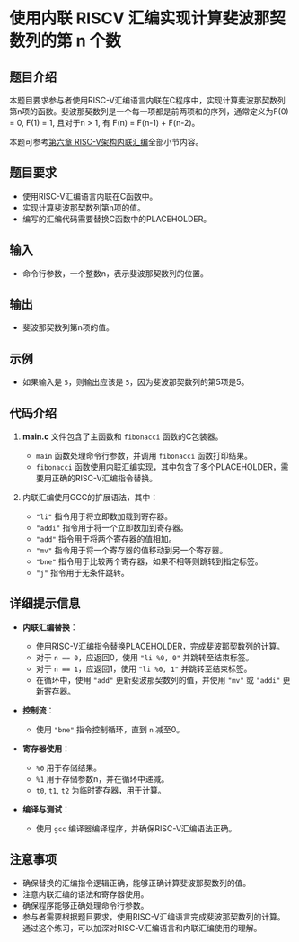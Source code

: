 # 使用内联 RISCV 汇编实现计算斐波那契数列的第 n 个数

## 题目介绍

本题目要求参与者使用RISC-V汇编语言内联在C程序中，实现计算斐波那契数列第n项的函数。斐波那契数列是一个每一项都是前两项和的序列，通常定义为F(0) = 0, F(1) = 1, 且对于n > 1, 有 F(n) = F(n-1) + F(n-2)。

本题可参考[第六章 RISC-V架构内联汇编](../chapter-6.md)全部小节内容。

## 题目要求

- 使用RISC-V汇编语言内联在C函数中。
- 实现计算斐波那契数列第n项的值。
- 编写的汇编代码需要替换C函数中的PLACEHOLDER。

## 输入

- 命令行参数，一个整数n，表示斐波那契数列的位置。

## 输出

- 斐波那契数列第n项的值。

## 示例

- 如果输入是 `5`，则输出应该是 `5`，因为斐波那契数列的第5项是5。

## 代码介绍

1. **main.c** 文件包含了主函数和 `fibonacci` 函数的C包装器。
   - `main` 函数处理命令行参数，并调用 `fibonacci` 函数打印结果。
   - `fibonacci` 函数使用内联汇编实现，其中包含了多个PLACEHOLDER，需要用正确的RISC-V汇编指令替换。

2. 内联汇编使用GCC的扩展语法，其中：
   - `"li"` 指令用于将立即数加载到寄存器。
   - `"addi"` 指令用于将一个立即数加到寄存器。
   - `"add"` 指令用于将两个寄存器的值相加。
   - `"mv"` 指令用于将一个寄存器的值移动到另一个寄存器。
   - `"bne"` 指令用于比较两个寄存器，如果不相等则跳转到指定标签。
   - `"j"` 指令用于无条件跳转。

## 详细提示信息

- **内联汇编替换**：
  - 使用RISC-V汇编指令替换PLACEHOLDER，完成斐波那契数列的计算。
  - 对于 `n == 0`，应返回0，使用 `"li %0, 0"` 并跳转至结束标签。
  - 对于 `n == 1`，应返回1，使用 `"li %0, 1"` 并跳转至结束标签。
  - 在循环中，使用 `"add"` 更新斐波那契数列的值，并使用 `"mv"` 或 `"addi"` 更新寄存器。

- **控制流**：
  - 使用 `"bne"` 指令控制循环，直到 `n` 减至0。

- **寄存器使用**：
  - `%0` 用于存储结果。
  - `%1` 用于存储参数n，并在循环中递减。
  - `t0`, `t1`, `t2` 为临时寄存器，用于计算。

- **编译与测试**：
  - 使用 `gcc` 编译器编译程序，并确保RISC-V汇编语法正确。

## 注意事项

- 确保替换的汇编指令逻辑正确，能够正确计算斐波那契数列的值。
- 注意内联汇编的语法和寄存器使用。
- 确保程序能够正确处理命令行参数。
- 参与者需要根据题目要求，使用RISC-V汇编语言完成斐波那契数列的计算。通过这个练习，可以加深对RISC-V汇编语言和内联汇编使用的理解。
